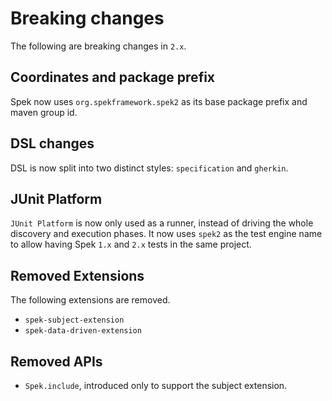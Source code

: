 # Breaking changes
The following are breaking changes in `2.x`.

## Coordinates and package prefix
Spek now uses `org.spekframework.spek2` as its base package prefix and maven group id.

## DSL changes
DSL is now split into two distinct styles: `specification` and `gherkin`. 

## JUnit Platform
`JUnit Platform` is now only used as a runner, instead of driving the whole discovery and execution phases. It now
uses `spek2` as the test engine name to allow having Spek `1.x` and `2.x` tests in the same project.

## Removed Extensions
The following extensions are removed.

- `spek-subject-extension`
- `spek-data-driven-extension`

## Removed APIs
- `Spek.include`, introduced only to support the subject extension.

